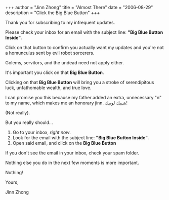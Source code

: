 +++
author = "Jinn Zhong"
title = "Almost There"
date = "2006-08-29"
description = "Click the Big Blue Button"
+++

Thank you for subscribing to my infrequent updates. 

Please check your inbox for an email with the subject line: **"Big Blue Button Inside".**

Click on that button to confirm you actually want my updates and you're not a homunculus sent by evil robot sorcerers.

Golems, servitors, and the undead need not apply either.

It's important you click on that **Big Blue Button**.

Clicking on that **Big Blue Button** will bring you a stroke of serendipitous luck, unfathomable wealth, and true love. 

I can promise you this because my father added an extra, unnecessary "n" to my name, which makes me an honorary jinn. شبيك لوبيك!

(Not really).

But you really should... 

1. Go to your inbox, _right now_.
2. Look for the email with the subject line: **"Big Blue Button Inside".**
3. Open said email, and click on the **Big Blue Button**

If you don't see the email in your inbox, check your spam folder.

Nothing else you do in the next few moments is more important.

Nothing!

Yours,

Jinn Zhong
